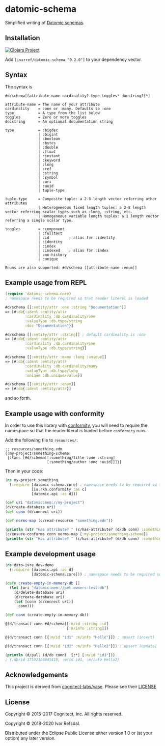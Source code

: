 # datomic-schema

Simplified writing of [Datomic schemas](https://docs.datomic.com/on-prem/schema.html).

## Installation

[![Clojars Project](http://clojars.org/ivarref/datomic-schema/latest-version.svg)](http://clojars.org/ivarref/datomic-schema)

Add `[ivarref/datomic-schema "0.2.0"]` to your dependency vector.

## Syntax

The syntax is

```
#d/schema[[attribute-name cardinality? type toggles* docstring?]*]

attribute-name = The name of your attribute
cardinality    = :one or :many. Defaults to :one
type           = A type from the list below
toggles        = Zero or more toggles
docstring      = An optional documentation string

type           = :bigdec
               | :bigint
               | :boolean
               | :bytes
               | :double
               | :float
               | :instant
               | :keyword
               | :long
               | :ref
               | :string
               | :symbol
               | :uri
               | :uuid
               | tuple-type

tuple-type     = Composite tuple: a 2-8 length vector referring other attributes
               | Heterogeneous fixed length tuples: a 2-8 length vector referring scalar types such as :long, :string, etc.
               | Homogeneous variable length tuples: a 1 length vector referring a single scalar type.

toggles        = :component
               | :fulltext
               | :id         ; alias for :identity
               | :identity
               | :index
               | :indexed    ; alias for :index
               | :no-history
               | :unique

Enums are also supported: #d/schema [[attribute-name :enum]]
```

## Example usage from REPL

```clojure
(require 'datomic-schema.core)
; namespace needs to be required so that reader literal is loaded

#d/schema [[:entity/attr :one :string "Documentation"]]
=> [#:db{:ident :entity/attr
         :cardinality :db.cardinality/one
         :valueType :db.type/string
         :doc "Documentation"}]

#d/schema [[:entity/attr :string]] ; default cardinality is :one
=> [#:db{:ident :entity/attr
         :cardinality :db.cardinality/one
         :valueType :db.type/string}]

#d/schema [[:entity/attr :many :long :unique]]
=> [#:db{:ident :entity/attr
         :cardinality :db.cardinality/many
         :valueType :db.type/long
         :unique :db.unique/value}]

#d/schema [[:entity/attr :enum]]
=> [#:db{:ident :entity/attr}]
```

and so forth.

## Example usage with conformity

In order to use this library with [conformity](https://github.com/rkneufeld/conformity),
you will need to require the namespace so that the reader literal is loaded before `conformity` runs.

Add the following file to `resources/`:

```
;; resources/something.edn
{:my-project/something-schema
 {:txes [#d/schema[[:something/title :one :string]
                   [:something/author :one :uuid]]]}}
```

Then in your code:

```clojure
(ns my-project.something
  (:require [datomic-schema.core] ; namespace needs to be required so that reader literal is loaded
            [io.rkn.conformity :as c]
            [datomic.api :as d]))

(def uri "datomic:mem://my-project")
(d/create-database uri)
(def conn (d/connect uri))

(def norms-map (c/read-resource "something.edn"))

(println (str "Has attribute? " (c/has-attribute? (d/db conn) :something/title)))
(c/ensure-conforms conn norms-map [:my-project/something-schema])
(println (str "Has attribute? " (c/has-attribute? (d/db conn) :something/title)))
```

## Example development usage

```clojure
(ns dato-ivre.dev-demo
  (:require [datomic.api :as d]
            [datomic-schema.core])) ; namespace needs to be required so that reader literal is loaded

(defn create-empty-in-memory-db []
  (let [uri "datomic:mem://pet-owners-test-db"]
    (d/delete-database uri)
    (d/create-database uri)
    (let [conn (d/connect uri)]
      conn)))

(def conn (create-empty-in-memory-db))

@(d/transact conn #d/schema[[:m/id :string :id]
                            [:m/info :string]])

@(d/transact conn [{:m/id "id1" :m/info "Hello"}]) ; upsert (insert)

@(d/transact conn [{:m/id "id1" :m/info "Hello2"}]) ; upsert (update)

(println (d/pull (d/db conn) '[:*] [:m/id "id1"]))
; {:db/id 17592186045418, :m/id id1, :m/info Hello2}
```

## Acknowledgements

This project is derived from [cognitect-labs/vase](https://github.com/cognitect-labs/vase).
Please see their [LICENSE](https://github.com/cognitect-labs/vase/blob/master/LICENSE).

## License

Copyright © 2015-2017 Cognitect, Inc. All rights reserved.

Copyright © 2018-2020 Ivar Refsdal.

Distributed under the Eclipse Public License either version 1.0 or (at
your option) any later version.
